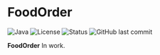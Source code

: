 # FoodOrder

![Java](https://img.shields.io/badge/Java-8+-orange)
![License](https://img.shields.io/github/license/VIBondarenko/foodorder)
![Status](https://img.shields.io/badge/status-educational-blue)
![GitHub last commit](https://img.shields.io/github/last-commit/VIBondarenko/foodorder)

**FoodOrder** In work.
